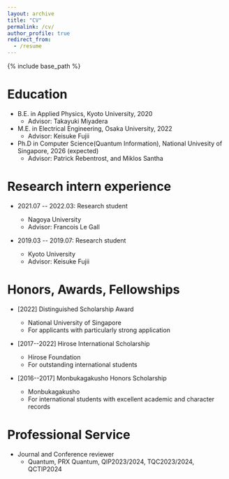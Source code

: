 ```yaml
---
layout: archive
title: "CV"
permalink: /cv/
author_profile: true
redirect_from:
  - /resume
---
```


{% include base_path %}

Education
======
* B.E. in Applied Physics, Kyoto University, 2020
  * Advisor: Takayuki Miyadera
* M.E. in Electrical Engineering, Osaka University, 2022
  * Advisor: Keisuke Fujii
* Ph.D in Computer Science(Quantum Information), National Univesity of Singapore, 2026 (expected)
  * Advisor: Patrick Rebentrost, and Miklos Santha

Research intern experience
======
* 2021.07 -- 2022.03: Research student
  * Nagoya University
  * Advisor: Francois Le Gall

* 2019.03 -- 2019.07: Research student
  * Kyoto University
  * Advisor: Keisuke Fujii 
  

Honors, Awards, Fellowships
======
* [2022] Distinguished Scholarship Award
  * National University of Singapore
  * For applicants with particularly strong application

* [2017--2022] Hirose International Scholarship
  * Hirose Foundation
  * For outstanding international students

* [2016--2017] Monbukagakusho Honors Scholarship
  * Monbukagakusho
  * For international students with excellent academic and character records


Professional Service
======
* Journal and Conference reviewer
  * Quantum, PRX Quantum, QIP2023/2024, TQC2023/2024, QCTIP2024
